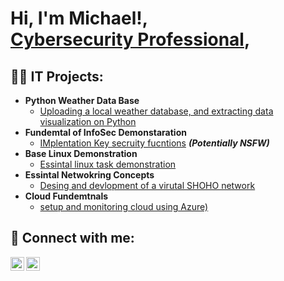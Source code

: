 <h1>Hi, I'm Michael!,<br/> <a href="https://www.linkedin.com/in/michael-radel/">Cybersecurity Professional</a>, </h1>
<h2>👨‍💻 IT Projects:</h2>

- <b>Python Weather Data Base</b>
  - [Uploading a local weather database, and extracting data visualization on Python](https://github.com/joshmadakor1/Algorithms-Practice)
- <b>Fundemtal of InfoSec Demonstaration</b>
  - [IMplentation Key secruity fucntions](https://github.com/joshmadakor1/4chan-Image-Analysis-Middleware-C964) <b><i>(Potentially NSFW)</b></i>
- <b>Base Linux Demonstration</b>
  - [Essintal linux task demonstration](https://github.com/joshmadakor1/Sentinel-Lab)
- <b>Essintal Netwokring Concepts</b>
  - [Desing and devlopment of a virutal SHOHO network](https://github.com/joshmadakor1/EncrypterPOC)
- <b>Cloud Fundemtnals</b>
  - [setup and monitoring cloud using Azure)](https://github.com/joshmadakor1/Package-Delivery-Pathfinding-Algorithm)

<h2> 🤳 Connect with me:</h2>

[<img align="left" alt="MichaelRadel | LinkedIn" width="22px" src="https://cdn.jsdelivr.net/npm/simple-icons@v3/icons/linkedin.svg" />][linkedin]
[<img align="left" alt="MichaelRadel | Instagram" width="22px" src="https://cdn.jsdelivr.net/npm/simple-icons@v3/icons/instagram.svg" />][instagram]

[instagram]: https://www.instagram.com/radel24/
[linkedin]: https://linkedin.com/in/michael-radel

<!--
- 🔭 I’m currently working on ...
- 🌱 I’m currently learning ...
- 👯 I’m looking to collaborate on ...
- 🤔 I’m looking for help with ...
- 💬 Ask me about ...
- 📫 How to reach me: ...
- 😄 Pronouns: ...
- ⚡ Fun fact: ...
-->
